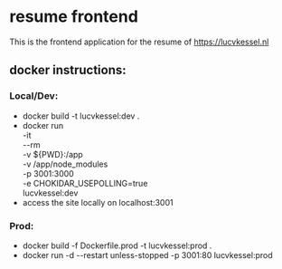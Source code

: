 # resume frontend
This is the frontend application for the resume of https://lucvkessel.nl

## docker instructions:

### Local/Dev:
- docker build -t lucvkessel:dev .
- docker run \
    -it \
    --rm \
    -v ${PWD}:/app \
    -v /app/node_modules \
    -p 3001:3000 \
    -e CHOKIDAR_USEPOLLING=true \
    lucvkessel:dev
- access the site locally on localhost:3001

### Prod:
- docker build -f Dockerfile.prod -t lucvkessel:prod .
- docker run -d --restart unless-stopped -p 3001:80 lucvkessel:prod